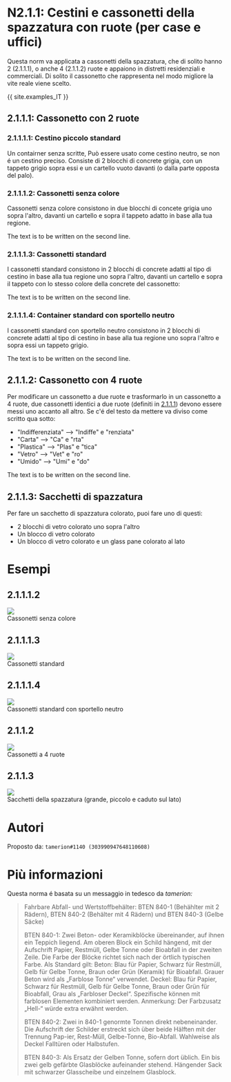 # N2.1.1: Cestini e cassonetti della spazzatura con ruote (per case e uffici)

Questa norm va applicata a cassonetti della spazzatura, che di solito hanno 2 (2.1.1.1), o anche 4 (2.1.1.2) ruote e appaiono in distretti residenziali e commerciali. Di solito il cassonetto che rappresenta nel modo migliore la vite reale viene scelto.

{{ site.examples_IT }}

## 2.1.1.1: Cassonetto con 2 ruote
### 2.1.1.1.1: Cestino piccolo standard

Un contairner senza scritte, Può essere usato come cestino neutro, se non é un cestino preciso. Consiste di 2 blocchi di concrete grigia, con un tappeto grigio sopra essi e un cartello vuoto davanti (o dalla parte opposta del palo).

### 2.1.1.1.2: Cassonetti senza colore

Cassonetti senza colore consistono in due blocchi di concete grigia uno sopra l'altro, davanti un cartello e sopra il tappeto adatto in base alla tua regione.

The text is to be written on the second line.

### 2.1.1.1.3: Cassonetti standard

I cassonetti standard consistono in 2 blocchi di concrete adatti al tipo di cestino in base alla tua regione uno sopra l'altro, davanti un cartello e sopra il tappeto con lo stesso colore della concrete del cassonetto:

The text is to be written on the second line.

### 2.1.1.1.4: Container standard con sportello neutro

I cassonetti standard con sportello neutro consistono in 2 blocchi di concrete adatti al tipo di cestino in base alla tua regione uno sopra l'altro e sopra essi un tappeto grigio.

The text is to be written on the second line.

## 2.1.1.2: Cassonetto con 4 ruote

Per modificare un cassonetto a due ruote e trasformarlo in un cassonetto a 4 ruote, due cassonetti identici a due ruote (definiti in [2.1.1.1](#2111-container-with-two-wheels)) devono essere messi uno accanto all altro. Se c'é del testo da mettere va diviso come scritto qua sotto:
* "Indifferenziata" --> "Indiffe" e "renziata"
* "Carta" --> "Ca" e "rta"
* "Plastica" --> "Plas" e "tica"
* "Vetro" --> "Vet" e "ro"
* "Umido" --> "Umi" e "do"

The text is to be written on the second line.

## 2.1.1.3: Sacchetti di spazzatura 

Per fare un sacchetto di spazzatura colorato, puoi fare uno di questi:
* 2 blocchi di vetro colorato uno sopra l'altro
* Un blocco di vetro colorato
* Un blocco di vetro colorato e un glass pane colorato al lato

# Esempi

## 2.1.1.1.2

![](https://cdn.discordapp.com/attachments/702537093527765083/702537396532674591/N41.png)  
Cassonetti senza colore 

## 2.1.1.1.3

![](https://cdn.discordapp.com/attachments/702537093527765083/702537401993789480/N41b.png)  
Cassonetti standard

## 2.1.1.1.4

![](https://cdn.discordapp.com/attachments/702537093527765083/702537407257378875/N41c.png)  
Cassonetti standard con sportello neutro

## 2.1.1.2

![](https://cdn.discordapp.com/attachments/702537093527765083/702537411225190450/N42.png)  
Cassonetti a 4 ruote

## 2.1.1.3

![](https://cdn.discordapp.com/attachments/702537093527765083/702537415809564762/N43.png)  
Sacchetti della spazzatura (grande, piccolo e caduto sul lato)

# Autori

Proposto da: `tamerion#1140 (303990947648110608)`

# Più informazioni

Questa norma é basata su un messaggio in tedesco da _tamerion:_

> Fahrbare Abfall- und Wertstoffbehälter: BTEN 840-1 (Behählter mit 2 Rädern), BTEN 840-2 (Behälter mit 4 Rädern) und BTEN 840-3 (Gelbe Säcke)
>
> BTEN 840-1: Zwei Beton- oder Keramikblöcke übereinander, auf ihnen ein Teppich liegend. Am oberen Block ein Schild hängend, mit der Aufschrift Papier, Restmüll, Gelbe Tonne oder Bioabfall in der zweiten Zeile. Die Farbe der Blöcke richtet sich nach der örtlich typischen Farbe. Als Standard gilt: Beton: Blau für Papier, Schwarz für Restmüll, Gelb für Gelbe Tonne, Braun oder Grün (Keramik) für Bioabfall. Grauer Beton wird als „Farblose Tonne“ verwendet. Deckel: Blau für Papier, Schwarz für Restmüll, Gelb für Gelbe Tonne, Braun oder Grün für Bioabfall, Grau als „Farbloser Deckel“. Spezifische können mit farblosen Elementen kombiniert werden. Anmerkung: Der Farbzusatz „Hell-“ würde extra erwähnt werden.
>
> BTEN 840-2: Zwei in 840-1 genormte Tonnen direkt nebeneinander. Die Aufschrift der Schilder erstreckt sich über beide Hälften mit der Trennung Pap-ier, Rest-Müll, Gelbe-Tonne, Bio-Abfall. Wahlweise als Deckel Falltüren oder Halbstufen.
>
> BTEN 840-3: Als Ersatz der Gelben Tonne, sofern dort üblich. Ein bis zwei gelb gefärbte Glasblöcke aufeinander stehend. Hängender Sack mit schwarzer Glasscheibe und einzelnem Glasblock.
